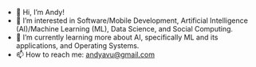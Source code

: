 - 👋 Hi, I’m Andy!
- 👀 I’m interested in Software/Mobile Development, Artificial Intelligence (AI)/Machine Learning (ML), Data Science, and Social Computing.
- 🌱 I’m currently learning more about AI, specifically ML and its applications, and Operating Systems.
- 📫 How to reach me: andyavu@gmail.com

<!---
andyavu/andyavu is a ✨ special ✨ repository because its `README.md` (this file) appears on your GitHub profile.
You can click the Preview link to take a look at your changes.
--->
